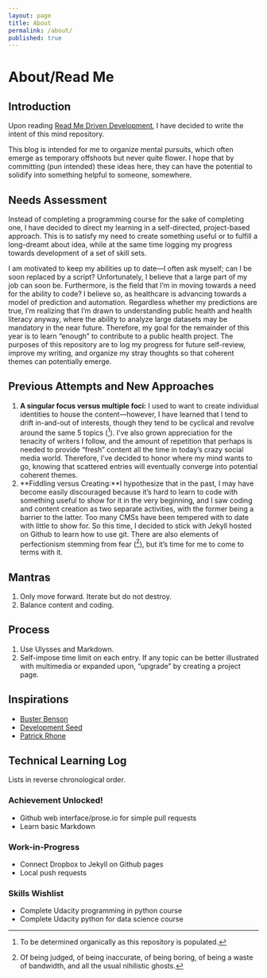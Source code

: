 ```yaml
---
layout: page
title: About
permalink: /about/
published: true
---
```

# About/Read Me
## Introduction
Upon reading [Read Me Driven Development](http://tom.preston-werner.com/2010/08/23/readme-driven-development.html), I have decided to write the intent of this mind repository.

This blog is intended for me to organize mental pursuits, which often emerge as  temporary offshoots but never quite flower. I hope that by committing (pun intended) these ideas here, they can have the potential to solidify into something helpful to someone, somewhere.

## Needs Assessment
Instead of completing a programming course for the sake of completing one, I have decided to direct my learning in a self-directed, project-based approach. This is to satisfy my need to create something useful or to fulfill a long-dreamt about idea, while at the same time logging my progress towards development of a set of skill sets.

I am motivated to keep my abilities up to date—I often ask myself; can I be soon replaced by a script? Unfortunately, I believe that a large part of my job can soon be. Furthermore, is the field that I’m in moving towards a need for the ability to code? I believe so, as healthcare is advancing towards a model of prediction and automation. Regardless whether my predictions are true, I’m realizing that I’m drawn to understanding public health and health literacy anyway, where the ability to analyze large datasets may be mandatory in the near future. Therefore, my goal for the remainder of this year is to learn “enough” to contribute to a public health project. The purposes of this repository are to log my progress for future self-review, improve my writing, and organize my stray thoughts so that coherent themes can potentially emerge.

## Previous Attempts and New Approaches
1. **A singular focus versus multiple foci:** I used to want to create individual identities to house the content—however, I have learned that I tend to drift in-and-out of interests, though they tend to be cyclical and revolve around the same 5 topics ([^1]). I’ve also grown appreciation for the tenacity of writers I follow, and the amount of repetition that perhaps is needed to provide “fresh” content all the time in today’s crazy social media world. Therefore, I’ve decided to honor where my mind wants to go, knowing that scattered entries will eventually converge into potential coherent themes.
2. **Fiddling versus Creating:**I hypothesize that in the past, I may have become easily discouraged because it’s hard to learn to code with something useful to show for it in the very beginning, and I saw coding and content creation as two separate activities, with the former being a barrier to the latter. Too many CMSs have been tempered with to date with little to show for. So this time, I decided to stick with Jekyll hosted on Github to learn how to use git. There are also elements of perfectionism stemming from fear ([^2]), but it’s time for me to come to terms with it. 

## Mantras
1. Only move forward. Iterate but do not destroy.
2. Balance content and coding. 

## Process
1. Use Ulysses and Markdown.
2. Self-impose time limit on each entry. If any topic can be better illustrated with multimedia or expanded upon, “upgrade” by creating a project page.

## Inspirations
- [Buster Benson](www.busterbenson.com)
- [Development Seed](www.developmentseed.org)
- [Patrick Rhone](http://patrickrhone.com/2014/02/05/some-thoughts-about-writing/)

## Technical Learning Log
Lists in reverse chronological order.

### Achievement Unlocked!
- Github web interface/prose.io for simple pull requests
- Learn basic Markdown

### Work-in-Progress
- Connect Dropbox to Jekyll on Github pages
- Local push requests

### Skills Wishlist
- Complete Udacity programming in python course
- Complete Udacity python for data science course


[^1]:	To be determined organically as this repository is populated.

[^2]:	Of being judged, of being inaccurate, of being boring, of being a waste of bandwidth, and all the usual nihilistic ghosts.